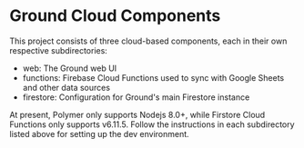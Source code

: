 # Ground Cloud Components

This project consists of three cloud-based components, each in their own respective subdirectories:

* web: The Ground web UI
* functions: Firebase Cloud Functions used to sync with Google Sheets and other data sources
* firestore: Configuration for Ground's main Firestore instance

At present, Polymer only supports Nodejs 8.0+, while Firstore Cloud Functions only supports v6.11.5. Follow the instructions in each subdirectory listed above for setting up the dev environment.
